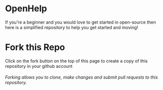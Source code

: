 # OpenHelp
If you're a beginner and you would love to get started in open-source then here is a simplified repository to help you get started and moving!

# Fork this Repo
Click on the fork button on the top of this page to create a copy of this repository in your github account
 &nbsp;<h6> Forking allows you to clone, make changes and submit pull requests to this repository.</h6>
